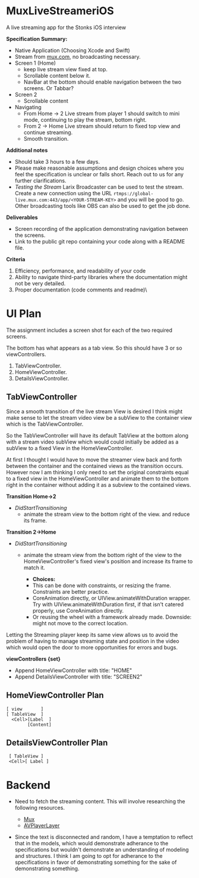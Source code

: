 # MuxLiveStreameriOS
A live streaming app for the Stonks iOS interview

**Specification Summary:** 
- Native Application (Choosing Xcode and Swift)
- Stream from [mux.com](https://docs.mux.com/guides/video/start-live-streaming), no broadcasting necessary. 
- Screen 1 (Home) 
  - keep live stream view fixed at top. 
  - Scrollable content below it. 
  - NavBar at the bottom should enable navigation between the two screens.  Or Tabbar? 
- Screen 2 
  - Scrollable content 
- Navigating
  - From Home -> 2 Live stream from player 1 should switch to mini mode, continuing to play the stream, bottom right.  
  - From 2 -> Home Live stream should return to fixed top view and continue streaming.
  - Smooth transition. 

**Additional notes**
- Should take 3 hours to a few days.
- Please make reasonable assumptions and design choices where you feel the specification is unclear or falls short. Reach out to us for any further clarifications. 
- *Testing the Stream* Larix Broadcaster can be used to test the stream. Create a new connection using the URL `rtmps://global-live.mux.com:443/app/<YOUR-STREAM-KEY>` and you will be good to go. Other broadcasting tools like OBS can also be used to get the job done.

**Deliverables**
- Screen recording of the application demonstrating navigation between the screens.
- Link to the public git repo containing your code along with a README file.

**Criteria**
1. Efficiency, performance, and readability of your code
2. Ability to navigate third-party libraries where the documentation might not be
very detailed.
3. Proper documentation (code comments and readme)\

# UI Plan #
The assignment includes a screen shot for each of the two required screens. 

The bottom has what appears as a tab view.  So this should have 3 or so viewControllers.  
1.  TabViewController. 
2.  HomeViewController.
3.  DetailsViewController.

## TabViewController ##
Since a smooth transition of the live stream View is desired I think might make sense to let the stream video view be a subView to the container view which is the TabViewController. 

So the TabViewController will have its default TabView at the bottom along with a stream video subView which would could initially be added as a subView to a fixed View in the HomeViewController.

At first I thought I would have to move the streamer view back and forth between the container and the contained views as the transition occurs.  However now I am thinking I only need to set the original constraints equal to a fixed view in the HomeViewController and animate them to the bottom right in the container without adding it as a subview to the contained views. 

**Transition Home->2** 
- *DidStartTransitioning*
  - animate the stream view to the bottom right of the view. and reduce its frame. 

**Transition 2->Home**
- *DidStartTransitioning*
  - animate the stream view from the bottom right of the view to the HomeViewController's fixed view's position and increase its frame to match it. 
    
    -  **Choices:** 
     - This can be done with constraints, or resizing the frame. Constraints are better practice. 
     - CoreAnimation directly, or UIView.animateWithDuration wrapper.  Try with UIView.animateWithDuration first, if that isn't catered properly, use CoreAnimation directly.  
     - Or reusing the wheel with a framework already made. Downside: might not move to the correct location.

Letting the Streaming player keep its same view allows us to avoid the problem of having to manage streaming state and position in the video which would open the door to more opportunities for errors and bugs.  

**viewControllers {set}**
- Append HomeViewController with title: "HOME"
- Append DetailsViewController with title: "SCREEN2"

## HomeViewController Plan ##
  ```[ Label      ]
  [ view       ]
  [ TableView  ] 
    <Cell>[Label  ]
          [Content]
   ```
  
## DetailsViewController Plan ## 
 ``` [ Label     ]
  [ TableView ]
  <Cell>[ Label ]
  ```
  

# Backend #
- Need to fetch the streaming content.  This will involve researching the following resources. 
  - [Mux](https://docs.mux.com/guides/video/start-live-streaming)
  - [AVPlayerLayer](https://developer.apple.com/documentation/avfoundation/avplayerlayer)

- Since the text is disconnected and random, I have a temptation to reflect that in the models, which would demonstrate adherance to the specifications but wouldn't demonstrate an understanding of modeling and structures.  I think I am going to opt for adherance to the specifications in favor of demonstrating something for the sake of demonstrating something. 
 
